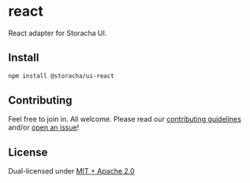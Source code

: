# react

React adapter for Storacha UI.

## Install

```sh
npm install @storacha/ui-react
```

## Contributing

Feel free to join in. All welcome. Please read our [contributing guidelines](https://github.com/storacha/upload-service/blob/main/CONTRIBUTING.md) and/or [open an issue](https://github.com/storacha/upload-service/issues)!

## License

Dual-licensed under [MIT + Apache 2.0](https://github.com/storacha/upload-service/blob/main/license.md)
